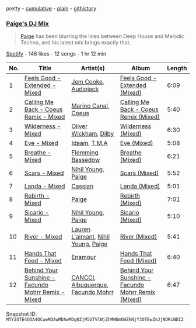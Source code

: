 pretty - [cumulative](/playlists/cumulative/37i9dQZF1DX8xLYXWDEy9Z.md) - [plain](/playlists/plain/37i9dQZF1DX8xLYXWDEy9Z) - [githistory](https://github.githistory.xyz/mackorone/spotify-playlist-archive/blob/main/playlists/plain/37i9dQZF1DX8xLYXWDEy9Z)

### [Paige's DJ Mix](https://open.spotify.com/playlist/37i9dQZF1DX8xLYXWDEy9Z)

> <a href="spotify:artist:4Z99ysbztLlZqmYK3urV7w ">Paige</a> has been blurring the lines between Deep House and Melodic Techno, and his latest mix brings exactly that.

[Spotify](https://open.spotify.com/user/spotify) - 146 likes - 12 songs - 1 hr 12 min

| No. | Title | Artist(s) | Album | Length |
|---|---|---|---|---|
| 1 | [Feels Good \- Extended \- Mixed](https://open.spotify.com/track/4McCim79rwqK3c8YBOcTLc) | [Jem Cooke](https://open.spotify.com/artist/0AkL5tzM3UsDlWak9E0OwH), [Audiojack](https://open.spotify.com/artist/3Uvzk4iffO4mvchgRNJjbs) | [Feels Good \- Extended \(Mixed\)](https://open.spotify.com/album/3P7qxRhoEgVdNDHLlh9cx2) | 6:09 |
| 2 | [Calling Me Back \- Coeus Remix \- Mixed](https://open.spotify.com/track/2XpldGM40dH4mDWi0LxX7i) | [Marino Canal](https://open.spotify.com/artist/6qdVbTc8Uvy0VJyDZbYTd8), [Coeus](https://open.spotify.com/artist/7yibHBJHi3LZD0uvWAdyya) | [Calling Me Back \- Coeus Remix \(Mixed\)](https://open.spotify.com/album/5GnlCZ5Jdet0gS9caAgUwx) | 5:40 |
| 3 | [Wilderness \- Mixed](https://open.spotify.com/track/3LlcBhiwvezIpgazLB4Pu7) | [Oliver Wickham](https://open.spotify.com/artist/4y8pdZfGplAr0ukTdRK6G2), [Dilby](https://open.spotify.com/artist/7gOIcm4Mhn5wiKDUt7vY36) | [Wilderness \(Mixed\)](https://open.spotify.com/album/3RKQpOUtpiRBN87BqOtiHZ) | 6:30 |
| 4 | [Eve \- Mixed](https://open.spotify.com/track/77fTnuJtm4VfDO1c6ulXn1) | [Idaam](https://open.spotify.com/artist/1mVVPs2FfpS6yAF9gUU13P), [T.M.A](https://open.spotify.com/artist/2byiSAqYCxVFaUmm0KxiIe) | [Eve \(Mixed\)](https://open.spotify.com/album/4o9i3syS6Z6avTzSTu6qCA) | 5:08 |
| 5 | [Breathe \- Mixed](https://open.spotify.com/track/3cWm7JnLOLPchNI5LZ2IhS) | [Flemming Bassedow](https://open.spotify.com/artist/5xErRJAqs3cGl6xPiZkfgY) | [Breathe \(Mixed\)](https://open.spotify.com/album/6zlca15L37HGOJDyVHAGcs) | 6:21 |
| 6 | [Scars \- Mixed](https://open.spotify.com/track/29Lsv6qfKY192J3bLWmA4c) | [Nihil Young](https://open.spotify.com/artist/11OUxHFoGgo2NDSdT6YiEC), [Paige](https://open.spotify.com/artist/4Z99ysbztLlZqmYK3urV7w) | [Scars \(Mixed\)](https://open.spotify.com/album/3BXYbSY3LD2DhA4f0DPaAf) | 5:52 |
| 7 | [Landa \- Mixed](https://open.spotify.com/track/3VtGoXMDeZQZsThV9eBQ5v) | [Cassian](https://open.spotify.com/artist/1ChtRJ3f4rbv4vtz87i6CD) | [Landa \(Mixed\)](https://open.spotify.com/album/5wkNQVk4cTxdD16s6qFt8b) | 5:01 |
| 8 | [Rebirth \- Mixed](https://open.spotify.com/track/0g3j3C9wCr7YWLoghrCxJF) | [Paige](https://open.spotify.com/artist/4Z99ysbztLlZqmYK3urV7w) | [Rebirth \(Mixed\)](https://open.spotify.com/album/3O0FezsHCnPeVjrQbbZWqp) | 7:01 |
| 9 | [Sicario \- Mixed](https://open.spotify.com/track/1J54FCubZwv01IKVnSN1P4) | [Nihil Young](https://open.spotify.com/artist/11OUxHFoGgo2NDSdT6YiEC), [Paige](https://open.spotify.com/artist/4Z99ysbztLlZqmYK3urV7w) | [Sicario \(Mixed\)](https://open.spotify.com/album/2oFCjtTOw1S9u0rhoC8fXE) | 5:10 |
| 10 | [River \- Mixed](https://open.spotify.com/track/7IeKgUfuMUb6JwgqjDaLQD) | [Lauren L'aimant](https://open.spotify.com/artist/2M2QzPADSybcVig2CBTcFJ), [Nihil Young](https://open.spotify.com/artist/11OUxHFoGgo2NDSdT6YiEC), [Paige](https://open.spotify.com/artist/4Z99ysbztLlZqmYK3urV7w) | [River \(Mixed\)](https://open.spotify.com/album/7erK7O4BEw2qeYQNzhrRTi) | 5:41 |
| 11 | [Hands That Feed \- Mixed](https://open.spotify.com/track/7f5VzFz4QVZrvPSEDUbJN5) | [Enamour](https://open.spotify.com/artist/6D1PUSzHf2Z4jTFIdhjJoO) | [Hands That Feed \(Mixed\)](https://open.spotify.com/album/43U3SbuF0wFsM6h4lvI2Pc) | 6:40 |
| 12 | [Behind Your Sunshine \- Facundo Mohrr Remix \- Mixed](https://open.spotify.com/track/6rRHL7F2VttqwcUy74Qp9o) | [CANCCI](https://open.spotify.com/artist/5TaCW5DMvQfTGPaLICe9Kh), [Albuquerque](https://open.spotify.com/artist/7npq1RotbnBCKCudTHPtD0), [Facundo Mohrr](https://open.spotify.com/artist/5oX3Dbh7rf6ZSNnMdt9giF) | [Behind Your Sunshine \- Facundo Mohrr Remix \(Mixed\)](https://open.spotify.com/album/1M9kPkj4bw9HxT6yE1aaxM) | 6:47 |

Snapshot ID: `MTY2OTE4ODA4OCwwMDAwMDAwMDg0ZjM5OTVlNjZhMWNmOWZkNjY3OTEwZmJjNDRiNDI2`
